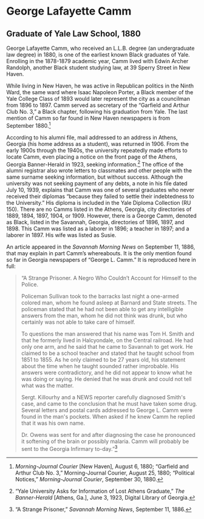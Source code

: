# George Lafayette Camm 
## Graduate of Yale Law School, 1880

George Lafayette Camm, who received an L.L.B. degree (an undergraduate law degree) in 1880, is one of the earliest known Black graduates of Yale. Enrolling in the 1878-1879 academic year, Camm lived with Edwin Archer Randolph, another Black student studying law, at 39 Sperry Street in New Haven. 

While living in New Haven, he was active in Republican politics in the Ninth Ward, the same ward where Isaac Napoleon Porter, a Black member of the Yale College Class of 1893 would later represent the city as a councilman from 1896 to 1897. Camm served as secretary of the “Garfield and Arthur Club No. 3,” a Black chapter, following his graduation from Yale. The last mention of Camm so far found in New Haven newspapers is from September 1880.[^1]

According to his alumni file, mail addressed to an address in Athens, Georgia (his home address as a student), was returned in 1906. From the early 1900s through the 1940s, the university repeatedly made efforts to locate Camm, even placing a notice on the front page of the Athens, Georgia Banner-Herald in 1923, seeking information.[^2] The office of the alumni registrar also wrote letters to classmates and other people with the same surname seeking information, but without success. Although the university was not seeking payment of any debts, a note in his file dated July 10, 1939, explains that Camm was one of several graduates who never received their diplomas “because they failed to settle their indebtedness to the University.” His diploma is included in the Yale Diploma Collection (RU 150). There are no Camms listed in the Athens, Georgia, city directories of 1889, 1894, 1897, 1904, or 1909. However, there is a George Camm, denoted as Black, listed in the Savannah, Georgia, directories of 1896, 1897, and 1898. This Camm was listed as a laborer in 1896; a teacher in 1897; and a laborer in 1897. His wife was listed as Susie.

An article appeared in the *Savannah Morning News* on September 11, 1886, that may explain in part Camm’s whereabouts. It is the only mention found so far in Georgia newspapers of “George L. Camm.” It is reproduced here in full: 

>“A Strange Prisoner. A Negro Who Couldn’t Account for Himself to the Police.
>
>Policeman Sullivan took to the barracks last night a one-armed colored man, whom he found asleep at Barnard and State streets. The policeman stated that he had not been able to get any intelligible answers from the man, whom he did not think was drunk, but who certainly was not able to take care of himself.
>
>To questions the man answered that his name was Tom H. Smith and that he formerly lived in Halcyondale, on the Central railroad. He had only one arm, and he said that he came to Savannah to get work. He claimed to be a school teacher and stated that he taught school from 1851 to 1855. As he only claimed to be 27 years old, his statement about the time when he taught sounded rather improbable. His answers were contradictory, and he did not appear to know what he was doing or saying. He denied that he was drunk and could not tell what was the matter. 
>
>Sergt. Killourhy and a NEWS reporter carefully diagnosed Smith's case, and came to the conclusion that he must have taken some drug. Several letters and postal cards addressed to George L. Camm were found in the man's pockets. When asked if he knew Camm he replied that it was his own name. 
>
>Dr. Owens was sent for and after diagnosing the case he pronounced it softening of the brain or possibly malaria. Camm will probably be sent to the Georgia Infirmary to-day.”[^3]


[^1]: *Morning-Journal Courier* [New Haven], August 6, 1880; “Garfield and Arthur Club No. 3,” Morning-Journal Courier, August 25, 1880; “Political Notices,” *Morning-Journal Courier*, September 30, 1880.

[^2]: “Yale University Asks for Information of Lost Athens Graduate,” *The Banner-Herald* [Athens, Ga.], June 3, 1923, Digital Library of Georgia.

[^3]: “A Strange Prisoner,” *Savannah Morning News*, September 11, 1886.

